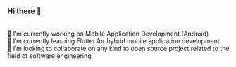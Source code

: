 ### Hi there 👋
<br />
🔭 I’m currently working on Mobile Application Development (Android) <br />
🌱 I’m currently learning Flutter for hybrid mobile application development <br />
👯 I’m looking to collaborate on any kind to open source project related to the field of software engineering <br />
